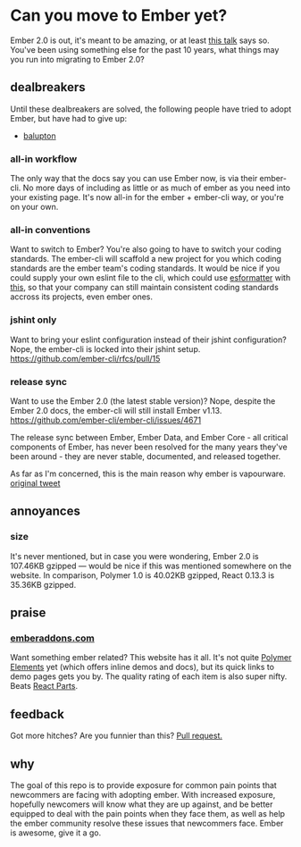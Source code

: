 # Can you move to Ember yet?

Ember 2.0 is out, it's meant to be amazing, or at least [this talk](https://www.youtube.com/watch?v=maAWS8URMJs) says so. You've been using something else for the past 10 years, what things may you run into migrating to Ember 2.0?


## dealbreakers

Until these dealbreakers are solved, the following people have tried to adopt Ember, but have had to give up:

- [balupton](https://github.com/balupton)


### all-in workflow
The only way that the docs say you can use Ember now, is via their ember-cli. No more days of including as little or as much of ember as you need into your existing page. It's now all-in for the ember + ember-cli way, or you're on your own.


### all-in conventions
Want to switch to Ember? You're also going to have to switch your coding standards. The ember-cli will scaffold a new project for you which coding standards are the ember team's coding standards. It would be nice if you could supply your own eslint file to the cli, which could use [esformatter](https://github.com/millermedeiros/esformatter/) with [this](https://github.com/flet/eslint-to-esformatter), so that your company can still maintain consistent coding standards accross its projects, even ember ones.


### jshint only
Want to bring your eslint configuration instead of their jshint configuration? Nope, the ember-cli is locked into their jshint setup. https://github.com/ember-cli/rfcs/pull/15


### release sync
Want to use the Ember 2.0 (the latest stable version)? Nope, despite the Ember 2.0 docs, the ember-cli will still install Ember v1.13. https://github.com/ember-cli/ember-cli/issues/4671

The release sync between Ember, Ember Data, and Ember Core - all critical components of Ember, has never been resolved for the many years they've been around - they are never stable, documented, and released together.

As far as I'm concerned, this is the main reason why ember is vapourware. [original tweet](https://twitter.com/balupton/status/538911146317606912)


## annoyances

### size
It's never mentioned, but in case you were wondering, Ember 2.0 is 107.46KB gzipped — would be nice if this was mentioned somewhere on the website. In comparison, Polymer 1.0 is 40.02KB gzipped, React 0.13.3 is 35.36KB gzipped.


## praise

### [emberaddons.com](http://www.emberaddons.com)
Want something ember related? This website has it all. It's not quite [Polymer Elements](https://elements.polymer-project.org) yet (which offers inline demos and docs), but its quick links to demo pages gets you by. The quality rating of each item is also super nifty. Beats [React Parts](http://react.parts/web).



## feedback

Got more hitches? Are you funnier than this? [Pull request.](https://github.com/balupton/can-you-move-to-ember-yet/edit/master/README.md)

## why

The goal of this repo is to provide exposure for common pain points that newcommers are facing with adopting ember. With increased exposure, hopefully newcomers will know what they are up against, and be better equipped to deal with the pain points when they face them, as well as help the ember community resolve these issues that newcommers face. Ember is awesome, give it a go.
